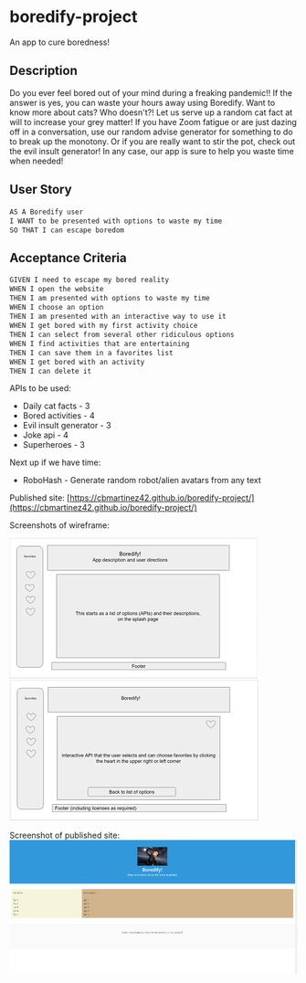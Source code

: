 # boredify-project
An app to cure boredness!

## Description

Do you ever feel bored out of your mind during a freaking pandemic!!  If the answer is yes, you can waste your hours away using Boredify.  Want to know more about cats? Who doesn't?! Let us serve up a random cat fact at will to increase your grey matter!  If you have Zoom fatigue or are just dazing off in a conversation, use our random advise generator for something to do to break up the monotony. Or if you are really want to stir the pot, check out the evil insult generator! In any case, our app is sure to help you waste time when needed!

## User Story
```
AS A Boredify user
I WANT to be presented with options to waste my time
SO THAT I can escape boredom
```

## Acceptance Criteria
```
GIVEN I need to escape my bored reality
WHEN I open the website
THEN I am presented with options to waste my time
WHEN I choose an option
THEN I am presented with an interactive way to use it
WHEN I get bored with my first activity choice
THEN I can select from several other ridiculous options
WHEN I find activities that are entertaining
THEN I can save them in a favorites list
WHEN I get bored with an activity
THEN I can delete it 
```

APIs to be used: 
* Daily cat facts - 3
* Bored activities - 4
* Evil insult generator - 3
* Joke api - 4
* Superheroes - 3

Next up if we have time:
* RoboHash - Generate random robot/alien avatars from any text

Published site:
[https://cbmartinez42.github.io/boredify-project/](https://cbmartinez42.github.io/boredify-project/)

Screenshots of wireframe:

<img src="./assets/images/wireframe-screenshot-1.png">
<img src="./assets/images/wireframe-screenshot-2.png">

Screenshot of published site:
<img src="./assets/images/boredify-screenshot.png">